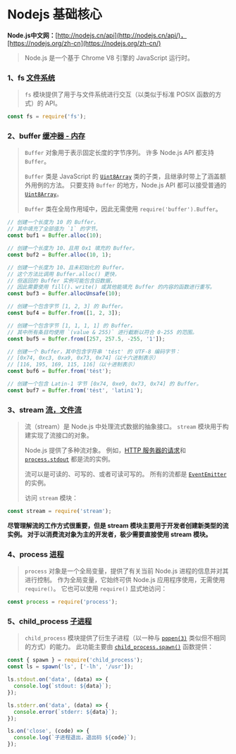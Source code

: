 # Nodejs 基础核心

**Node.js中文网：**[http://nodejs.cn/api](http://nodejs.cn/api/)，[https://nodejs.org/zh-cn](https://nodejs.org/zh-cn/)

> Node.js 是一个基于 Chrome V8 引擎的 JavaScript 运行时。

### 1、fs [文件系统](http://nodejs.cn/api/fs.html)

> `fs` 模块提供了用于与文件系统进行交互（以类似于标准 POSIX 函数的方式）的 API。

```js
const fs = require('fs');
```



### 2、buffer [缓冲器 - 内存](http://nodejs.cn/api/buffer.html)

> `Buffer` 对象用于表示固定长度的字节序列。 许多 Node.js API 都支持 `Buffer`。
>
> `Buffer` 类是 JavaScript 的 [`Uint8Array`](http://nodejs.cn/s/ZbDkpm) 类的子类，且继承时带上了涵盖额外用例的方法。 只要支持 `Buffer` 的地方，Node.js API 都可以接受普通的 [`Uint8Array`](http://nodejs.cn/s/ZbDkpm)。
>
> `Buffer` 类在全局作用域中，因此无需使用 `require('buffer').Buffer`。

```js
// 创建一个长度为 10 的 Buffer，
// 其中填充了全部值为 `1` 的字节。
const buf1 = Buffer.alloc(10);

// 创建一个长度为 10、且用 0x1 填充的 Buffer。 
const buf2 = Buffer.alloc(10, 1);

// 创建一个长度为 10、且未初始化的 Buffer。
// 这个方法比调用 Buffer.alloc() 更快，
// 但返回的 Buffer 实例可能包含旧数据，
// 因此需要使用 fill()、write() 或其他能填充 Buffer 的内容的函数进行重写。
const buf3 = Buffer.allocUnsafe(10);

// 创建一个包含字节 [1, 2, 3] 的 Buffer。
const buf4 = Buffer.from([1, 2, 3]);

// 创建一个包含字节 [1, 1, 1, 1] 的 Buffer，
// 其中所有条目均使用 `(value & 255)` 进行截断以符合 0-255 的范围。
const buf5 = Buffer.from([257, 257.5, -255, '1']);

// 创建一个 Buffer，其中包含字符串 'tést' 的 UTF-8 编码字节：
// [0x74, 0xc3, 0xa9, 0x73, 0x74]（以十六进制表示）
// [116, 195, 169, 115, 116]（以十进制表示）
const buf6 = Buffer.from('tést');

// 创建一个包含 Latin-1 字节 [0x74, 0xe9, 0x73, 0x74] 的 Buffer。
const buf7 = Buffer.from('tést', 'latin1');
```



### 3、stream [流，文件流](http://nodejs.cn/api/stream.html)

> 流（stream）是 Node.js 中处理流式数据的抽象接口。 `stream` 模块用于构建实现了流接口的对象。
>
> Node.js 提供了多种流对象。 例如，[HTTP 服务器的请求](http://nodejs.cn/s/2RqpEw)和 [`process.stdout`](http://nodejs.cn/s/tQWUzG) 都是流的实例。
>
> 流可以是可读的、可写的、或者可读可写的。 所有的流都是 [`EventEmitter`](http://nodejs.cn/s/pGAddE) 的实例。
>
> 访问 `stream` 模块：

```js
const stream = require('stream');
```

**尽管理解流的工作方式很重要，但是 stream 模块主要用于开发者创建新类型的流实例。 对于以消费流对象为主的开发者，极少需要直接使用 stream 模块。**



### 4、process  [进程](http://nodejs.cn/api/process.html)

> `process` 对象是一个全局变量，提供了有关当前 Node.js 进程的信息并对其进行控制。 作为全局变量，它始终可供 Node.js 应用程序使用，无需使用 `require()`。 它也可以使用 `require()` 显式地访问：

```js
const process = require('process');
```

### 5、child_process [子进程](http://nodejs.cn/api/child_process.html)

> `child_process` 模块提供了衍生子进程（以一种与 [`popen(3)`](http://nodejs.cn/s/zGgP4K) 类似但不相同的方式）的能力。 此功能主要由 [`child_process.spawn()`](http://nodejs.cn/s/CKoDGf) 函数提供：

```js
const { spawn } = require('child_process');
const ls = spawn('ls', ['-lh', '/usr']);

ls.stdout.on('data', (data) => {
  console.log(`stdout: ${data}`);
});

ls.stderr.on('data', (data) => {
  console.error(`stderr: ${data}`);
});

ls.on('close', (code) => {
  console.log(`子进程退出，退出码 ${code}`);
});
```